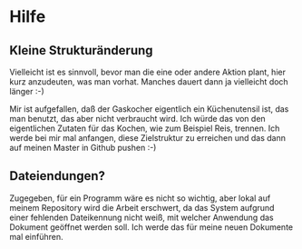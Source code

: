 # Hilfe

## Kleine Strukturänderung

Vielleicht ist es sinnvoll, bevor man die eine oder andere Aktion plant, hier kurz anzudeuten, was man vorhat. Manches dauert dann ja vielleicht doch länger :-)

Mir ist aufgefallen, daß der Gaskocher eigentlich ein Küchenutensil ist, das man benutzt, das aber nicht verbraucht wird. Ich würde das von den eigentlichen Zutaten für das Kochen, wie zum Beispiel Reis, trennen. Ich werde bei mir mal anfangen, diese Zielstruktur zu erreichen und das dann auf meinen Master in Github pushen :-)

## Dateiendungen?

Zugegeben, für ein Programm wäre es nicht so wichtig, aber lokal auf meinem Repository wird die Arbeit erschwert, da das System aufgrund einer fehlenden Dateikennung nicht weiß, mit welcher Anwendung das Dokument geöffnet werden soll. Ich werde das für meine neuen Dokumente mal einführen.